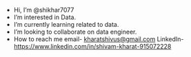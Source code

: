 -  Hi, I’m @shikhar7077
-  I’m interested in Data.
-  I’m currently learning related to  data.
-  I’m looking to collaborate on data engineer.
-  How to reach me    email- kharatshivus@gmail.com 
                        LinkedIn- https://www.linkedin.com/in/shivam-kharat-915072228
<!---
shikhar7077/shikhar7077 is a ✨ special ✨ repository because its `README.md` (this file) appears on your GitHub profile.
You can click the Preview link to take a look at your changes.
--->
